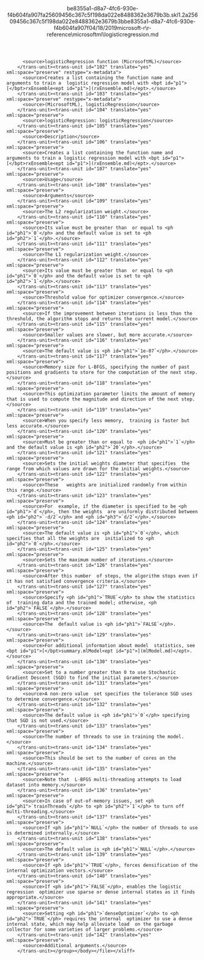 <?xml version="1.0"?><xliff version="1.2" xmlns="urn:oasis:names:tc:xliff:document:1.2" xmlns:xsi="http://www.w3.org/2001/XMLSchema-instance" xsi:schemaLocation="urn:oasis:names:tc:xliff:document:1.2 xliff-core-1.2-transitional.xsd"><file datatype="xml" original="logisticregression.md" source-language="en-US" target-language="en-US"><header><tool tool-id="mdxliff" tool-name="mdxliff" tool-version="1.0-d1654b2" tool-company="Microsoft" /><xliffext:skl_file_name xmlns:xliffext="urn:microsoft:content:schema:xliffextensions">be8355a1-d8a7-4fc6-930e-f4b604fa907fa25609456c367c5f198da022e8488362e3679b3b.skl</xliffext:skl_file_name><xliffext:version xmlns:xliffext="urn:microsoft:content:schema:xliffextensions">1.2</xliffext:version><xliffext:ms.openlocfilehash xmlns:xliffext="urn:microsoft:content:schema:xliffextensions">a25609456c367c5f198da022e8488362e3679b3b</xliffext:ms.openlocfilehash><xliffext:ms.sourcegitcommit xmlns:xliffext="urn:microsoft:content:schema:xliffextensions">be8355a1-d8a7-4fc6-930e-f4b604fa907f</xliffext:ms.sourcegitcommit><xliffext:ms.lasthandoff xmlns:xliffext="urn:microsoft:content:schema:xliffextensions">04/18/2019</xliffext:ms.lasthandoff><xliffext:ms.openlocfilepath xmlns:xliffext="urn:microsoft:content:schema:xliffextensions">microsoft-r\r-reference\microsoftml\logisticregression.md</xliffext:ms.openlocfilepath></header><body><group id="content" extype="content"><trans-unit id="101" translate="yes" xml:space="preserve" restype="x-metadata">
          <source>logisticRegression function (MicrosoftML)</source>
        </trans-unit><trans-unit id="102" translate="yes" xml:space="preserve" restype="x-metadata">
          <source>Creates a list containing the function name and arguments to train a  logistic regression model with <bpt id="p1">[</bpt>rxEnsemble<ept id="p1">](rxEnsemble.md)</ept>.</source>
        </trans-unit><trans-unit id="103" translate="yes" xml:space="preserve" restype="x-metadata">
          <source>(MicrosoftML), logisticRegression</source>
        </trans-unit><trans-unit id="104" translate="yes" xml:space="preserve">
          <source>logisticRegression: logisticRegression</source>
        </trans-unit><trans-unit id="105" translate="yes" xml:space="preserve">
          <source>Description</source>
        </trans-unit><trans-unit id="106" translate="yes" xml:space="preserve">
          <source>Creates a list containing the function name and arguments to train a logistic regression model with <bpt id="p1">[</bpt>rxEnsemble<ept id="p1">](rxEnsemble.md)</ept>.</source>
        </trans-unit><trans-unit id="107" translate="yes" xml:space="preserve">
          <source>Usage</source>
        </trans-unit><trans-unit id="108" translate="yes" xml:space="preserve">
          <source>Arguments</source>
        </trans-unit><trans-unit id="109" translate="yes" xml:space="preserve">
          <source>The L2 regularization weight.</source>
        </trans-unit><trans-unit id="110" translate="yes" xml:space="preserve">
          <source>Its value must be greater than  or equal to <ph id="ph1">`0`</ph> and the default value is set to <ph id="ph2">`1`</ph>.</source>
        </trans-unit><trans-unit id="111" translate="yes" xml:space="preserve">
          <source>The L1 regularization weight.</source>
        </trans-unit><trans-unit id="112" translate="yes" xml:space="preserve">
          <source>Its value must be greater than  or equal to <ph id="ph1">`0`</ph> and the default value is set to <ph id="ph2">`1`</ph>.</source>
        </trans-unit><trans-unit id="113" translate="yes" xml:space="preserve">
          <source>Threshold value for optimizer convergence.</source>
        </trans-unit><trans-unit id="114" translate="yes" xml:space="preserve">
          <source>If the improvement between iterations is less than the threshold, the algorithm stops and returns the current model.</source>
        </trans-unit><trans-unit id="115" translate="yes" xml:space="preserve">
          <source>Smaller values are slower, but more accurate.</source>
        </trans-unit><trans-unit id="116" translate="yes" xml:space="preserve">
          <source>The default value is <ph id="ph1">`1e-07`</ph>.</source>
        </trans-unit><trans-unit id="117" translate="yes" xml:space="preserve">
          <source>Memory size for L-BFGS, specifying the number of past positions and gradients to store for the computation of the next step.</source>
        </trans-unit><trans-unit id="118" translate="yes" xml:space="preserve">
          <source>This optimization parameter limits the amount of memory that is used to compute the magnitude and direction of the next step.</source>
        </trans-unit><trans-unit id="119" translate="yes" xml:space="preserve">
          <source>When you specify less memory,  training is faster but less accurate.</source>
        </trans-unit><trans-unit id="120" translate="yes" xml:space="preserve">
          <source>Must be greater than or equal to  <ph id="ph1">`1`</ph> and the default value is <ph id="ph2">`20`</ph>.</source>
        </trans-unit><trans-unit id="121" translate="yes" xml:space="preserve">
          <source>Sets the initial weights diameter that specifies  the range from which values are drawn for the initial weights.</source>
        </trans-unit><trans-unit id="122" translate="yes" xml:space="preserve">
          <source>These   weights are initialized randomly from within this range.</source>
        </trans-unit><trans-unit id="123" translate="yes" xml:space="preserve">
          <source>For  example, if the diameter is specified to be <ph id="ph1">`d`</ph>, then the weights  are uniformly distributed between <ph id="ph2">`-d/2`</ph> and <ph id="ph3">`d/2`</ph>.</source>
        </trans-unit><trans-unit id="124" translate="yes" xml:space="preserve">
          <source>The default value is <ph id="ph1">`0`</ph>, which specifies that all the weights are  initialized to <ph id="ph2">`0`</ph>.</source>
        </trans-unit><trans-unit id="125" translate="yes" xml:space="preserve">
          <source>Sets the maximum number of iterations.</source>
        </trans-unit><trans-unit id="126" translate="yes" xml:space="preserve">
          <source>After this number  of steps, the algorithm stops even if it has not satisfied convergence criteria.</source>
        </trans-unit><trans-unit id="127" translate="yes" xml:space="preserve">
          <source>Specify <ph id="ph1">`TRUE`</ph> to show the statistics of  training data and the trained model; otherwise, <ph id="ph2">`FALSE`</ph>.</source>
        </trans-unit><trans-unit id="128" translate="yes" xml:space="preserve">
          <source>The  default value is <ph id="ph1">`FALSE`</ph>.</source>
        </trans-unit><trans-unit id="129" translate="yes" xml:space="preserve">
          <source>For additional information about model  statistics, see <bpt id="p1">[</bpt>summary.mlModel<ept id="p1">](mlModel.md)</ept>.</source>
        </trans-unit><trans-unit id="130" translate="yes" xml:space="preserve">
          <source>Set to a number greater than 0 to use Stochastic Gradient Descent (SGD) to find the initial parameters.</source>
        </trans-unit><trans-unit id="131" translate="yes" xml:space="preserve">
          <source>A non-zero value  set specifies the tolerance SGD uses to determine convergence.</source>
        </trans-unit><trans-unit id="132" translate="yes" xml:space="preserve">
          <source>The default value is <ph id="ph1">`0`</ph> specifying that SGD is not used.</source>
        </trans-unit><trans-unit id="133" translate="yes" xml:space="preserve">
          <source>The number of threads to use in training the model.</source>
        </trans-unit><trans-unit id="134" translate="yes" xml:space="preserve">
          <source>This should be set to the number of cores on the machine.</source>
        </trans-unit><trans-unit id="135" translate="yes" xml:space="preserve">
          <source>Note that  L-BFGS multi-threading attempts to load dataset into memory.</source>
        </trans-unit><trans-unit id="136" translate="yes" xml:space="preserve">
          <source>In case of out-of-memory issues, set <ph id="ph1">`trainThreads`</ph> to <ph id="ph2">`1`</ph> to turn off multi-threading.</source>
        </trans-unit><trans-unit id="137" translate="yes" xml:space="preserve">
          <source>If <ph id="ph1">`NULL`</ph> the number of threads to use is determined internally.</source>
        </trans-unit><trans-unit id="138" translate="yes" xml:space="preserve">
          <source>The default value is <ph id="ph1">`NULL`</ph>.</source>
        </trans-unit><trans-unit id="139" translate="yes" xml:space="preserve">
          <source>If <ph id="ph1">`TRUE`</ph>, forces densification of the internal optimization vectors.</source>
        </trans-unit><trans-unit id="140" translate="yes" xml:space="preserve">
          <source>If <ph id="ph1">`FALSE`</ph>, enables the logistic regression  optimizer use sparse or dense internal states as it finds appropriate.</source>
        </trans-unit><trans-unit id="141" translate="yes" xml:space="preserve">
          <source>Setting <ph id="ph1">`denseOptimizer`</ph> to <ph id="ph2">`TRUE`</ph> requires the internal  optimizer to use a dense internal state, which may help alleviate load  on the garbage collector for some varieties of larger problems.</source>
        </trans-unit><trans-unit id="142" translate="yes" xml:space="preserve">
          <source>Additional arguments.</source>
        </trans-unit></group></body></file></xliff>
